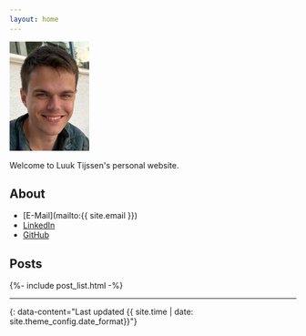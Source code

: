 ```yaml
---
layout: home
---
```


![Luuk Tijssen](https://raw.githubusercontent.com/tijssen/tijssen.github.io/main/luuk.jpg)

Welcome to Luuk Tijssen's personal website.

## About
- [E-Mail](mailto:{{ site.email }})
- [LinkedIn](https://www.linkedin.com/in/luuktijssen)
- [GitHub](https://github.com/tijssen)

## Posts
<div>{%- include post_list.html -%}</div>

---
{: data-content="Last updated {{ site.time | date: site.theme_config.date_format}}"}
